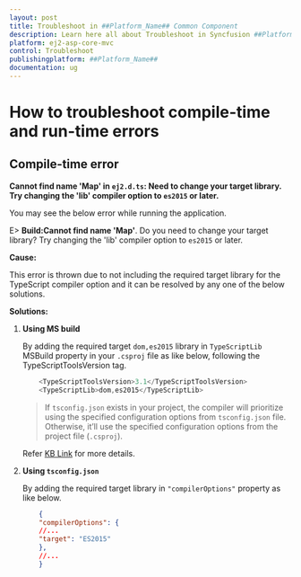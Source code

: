 ```yaml
---
layout: post
title: Troubleshoot in ##Platform_Name## Common Component
description: Learn here all about Troubleshoot in Syncfusion ##Platform_Name## Common component of Syncfusion Essential JS 2 and more.
platform: ej2-asp-core-mvc
control: Troubleshoot
publishingplatform: ##Platform_Name##
documentation: ug
---
```


# How to troubleshoot compile-time and run-time errors

## Compile-time error

**Cannot find name 'Map' in `ej2.d.ts`: Need to change your target library. Try changing the 'lib' compiler option to `es2015` or later.**

You may see the below error while running the application.

 E> **Build:Cannot find name 'Map'**. Do you need to change your target library? Try changing the 'lib' compiler option to `es2015` or later.

**Cause:**

This error is thrown due to not including the required target library for the TypeScript compiler option and it can be resolved by any one of the below solutions.

**Solutions:**

1. **Using MS build**

    By adding the required target `dom,es2015` library in `TypeScriptLib` MSBuild property in your `.csproj` file as like below, following the TypeScriptToolsVersion tag.

    ```cs
        <TypeScriptToolsVersion>3.1</TypeScriptToolsVersion>
        <TypeScriptLib>dom,es2015</TypeScriptLib>
    ```

    > If `tsconfig.json` exists in your project, the compiler will prioritize using the specified configuration options from `tsconfig.json` file. Otherwise, it’ll use the specified configuration options from the project file (`.csproj`).

    Refer [KB Link](https://www.syncfusion.com/kb/10136/typescript-library-upgrade-in-asp-net-mvc-project) for more details.

2. **Using `tsconfig.json`**

    By adding the required target library in `"compilerOptions"` property as like below.

    ```json
        {
        "compilerOptions": {  
        //...  
        "target": "ES2015"  
        },  
        //...  
        }
    ```

